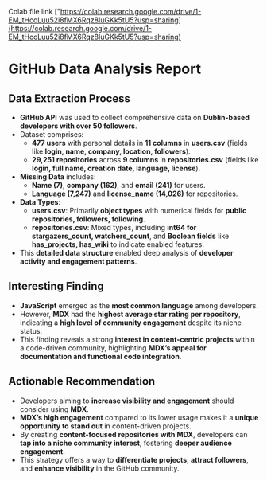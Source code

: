Colab file link ["https://colab.research.google.com/drive/1-EM_tHcoLuu52i8fMX6Rqz8IuGKk5tU5?usp=sharing](https://colab.research.google.com/drive/1-EM_tHcoLuu52i8fMX6Rqz8IuGKk5tU5?usp=sharing)
# GitHub Data Analysis Report

## Data Extraction Process
- **GitHub API** was used to collect comprehensive data on **Dublin-based developers with over 50 followers**.
- Dataset comprises:
  - **477 users** with personal details in **11 columns** in **users.csv** (fields like **login, name, company, location, followers**).
  - **29,251 repositories** across **9 columns** in **repositories.csv** (fields like **login, full name, creation date, language, license**).
- **Missing Data** includes:
  - **Name (7)**, **company (162)**, and **email (241)** for users.
  - **Language (7,247)** and **license_name (14,026)** for repositories.
- **Data Types**:
  - **users.csv**: Primarily **object types** with numerical fields for **public repositories, followers, following**.
  - **repositories.csv**: Mixed types, including **int64 for stargazers_count, watchers_count**, and **Boolean fields** like **has_projects, has_wiki** to indicate enabled features.
- This **detailed data structure** enabled deep analysis of **developer activity and engagement patterns**.

## Interesting Finding
- **JavaScript** emerged as the **most common language** among developers.
- However, **MDX** had the **highest average star rating per repository**, indicating a **high level of community engagement** despite its niche status.
- This finding reveals a strong **interest in content-centric projects** within a code-driven community, highlighting **MDX’s appeal for documentation and functional code integration**.

## Actionable Recommendation
- Developers aiming to **increase visibility and engagement** should consider using **MDX**.
- **MDX’s high engagement** compared to its lower usage makes it a **unique opportunity to stand out** in content-driven projects.
- By creating **content-focused repositories with MDX**, developers can **tap into a niche community interest**, fostering **deeper audience engagement**.
- This strategy offers a way to **differentiate projects**, **attract followers**, and **enhance visibility** in the GitHub community.
